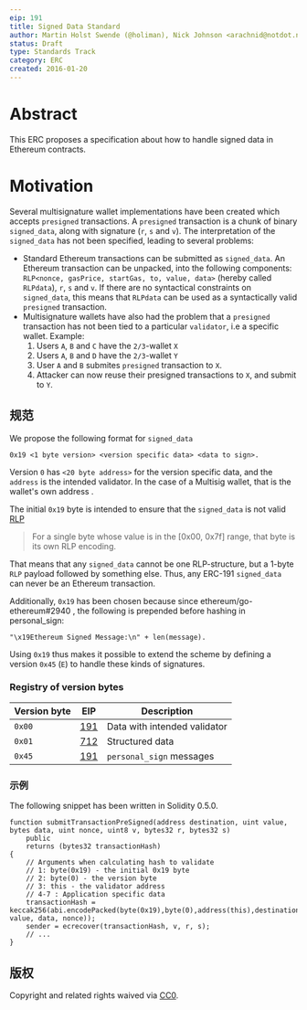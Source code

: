 ```yaml
---
eip: 191
title: Signed Data Standard
author: Martin Holst Swende (@holiman), Nick Johnson <arachnid@notdot.net>
status: Draft
type: Standards Track
category: ERC
created: 2016-01-20
---
```


# Abstract

This ERC proposes a specification about how to handle signed data in Ethereum contracts.

# Motivation

Several multisignature wallet implementations have been created which accepts `presigned` transactions. A `presigned` transaction is a chunk of binary `signed_data`, along with signature (`r`, `s` and `v`). The interpretation of the `signed_data` has not been specified, leading to several problems:

* Standard Ethereum transactions can be submitted as `signed_data`. An Ethereum transaction can be unpacked, into the following components: `RLP<nonce, gasPrice, startGas, to, value, data>` (hereby called `RLPdata`), `r`, `s` and `v`. If there are no syntactical constraints on `signed_data`, this means that `RLPdata` can be used as a syntactically valid `presigned` transaction.
* Multisignature wallets have also had the problem that a `presigned` transaction has not been tied to a particular `validator`, i.e a specific wallet. Example:
    1. Users `A`, `B` and `C` have the `2/3`-wallet `X`
    2. Users `A`, `B` and `D` have the `2/3`-wallet `Y`
    3. User `A` and `B` submites `presigned` transaction to `X`.
    4. Attacker can now reuse their presigned transactions to `X`, and submit to `Y`.

## 规范

We propose the following format for `signed_data`

```
0x19 <1 byte version> <version specific data> <data to sign>.
```
Version `0` has `<20 byte address>` for the version specific data, and the `address` is the intended validator. In the case of a Multisig wallet, that is the wallet's own address  .

The initial `0x19` byte is intended to ensure that the `signed_data` is not valid [RLP](https://github.com/ethereum/wiki/wiki/RLP)

> For a single byte whose value is in the [0x00, 0x7f] range, that byte is its own RLP encoding.

That means that any `signed_data` cannot be one RLP-structure, but a 1-byte `RLP` payload followed by something else. Thus, any ERC-191 `signed_data` can never be an Ethereum transaction.

Additionally, `0x19` has been chosen because since ethereum/go-ethereum#2940 , the following is prepended before hashing in personal_sign:

```
"\x19Ethereum Signed Message:\n" + len(message).
```

Using `0x19` thus makes it possible to extend the scheme by defining a version `0x45` (`E`) to handle these kinds of signatures.

### Registry of version bytes

| Version byte | EIP            | Description
| ------------ | -------------- | -----------
|    `0x00`    | [191][eip-191] | Data with intended validator
|    `0x01`    | [712][eip-712] | Structured data
|    `0x45`    | [191][eip-191] | `personal_sign` messages

[eip-191]: https://learnblockchain.cn/docs/eips/eip-191.html
[eip-712]: https://learnblockchain.cn/docs/eips/eip-712.html

### 示例

The following snippet has been written in Solidity 0.5.0.

```solidity
function submitTransactionPreSigned(address destination, uint value, bytes data, uint nonce, uint8 v, bytes32 r, bytes32 s)
    public
    returns (bytes32 transactionHash)
{
    // Arguments when calculating hash to validate
    // 1: byte(0x19) - the initial 0x19 byte
    // 2: byte(0) - the version byte
    // 3: this - the validator address
    // 4-7 : Application specific data
    transactionHash = keccak256(abi.encodePacked(byte(0x19),byte(0),address(this),destination, value, data, nonce));
    sender = ecrecover(transactionHash, v, r, s);
    // ...
}
```

## 版权

Copyright and related rights waived via [CC0](https://creativecommons.org/publicdomain/zero/1.0/).
